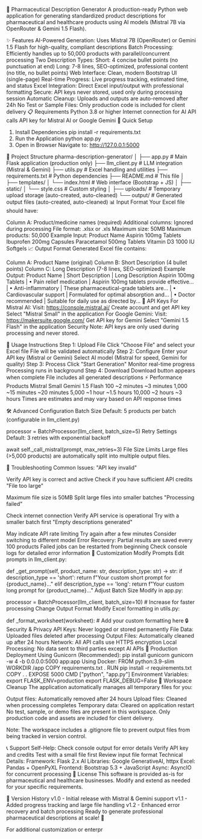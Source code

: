 🧬 Pharmaceutical Description Generator
A production-ready Python web application for generating standardized product descriptions for pharmaceutical and healthcare products using AI models (Mistral 7B via OpenRouter & Gemini 1.5 Flash).

✨ Features
AI-Powered Generation: Uses Mistral 7B (OpenRouter) or Gemini 1.5 Flash for high-quality, compliant descriptions
Batch Processing: Efficiently handles up to 50,000 products with parallel/concurrent processing
Two Description Types:
Short: 4 concise bullet points (no punctuation at end)
Long: 7-8 lines, SEO-optimized, professional content (no title, no bullet points)
Web Interface: Clean, modern Bootstrap UI (single-page)
Real-time Progress: Live progress tracking, estimated time, and status
Excel Integration: Direct Excel input/output with professional formatting
Secure: API keys never stored, used only during processing session
Automatic Cleanup: Uploads and outputs are auto-removed after 24h
No Test or Sample Files: Only production code is included for client delivery
📋 Requirements
Python 3.8 or higher
Internet connection for AI API calls
API key for Mistral AI or Google Gemini
🚀 Quick Setup
1. Install Dependencies
pip install -r requirements.txt
2. Run the Application
python app.py
3. Open in Browser
Navigate to: http://127.0.0.1:5000

📁 Project Structure
pharma-description-generator/
│
├── app.py                 # Main Flask application (production only)
├── llm_client.py          # LLM integration (Mistral & Gemini)
├── utils.py               # Excel handling and utilities
├── requirements.txt       # Python dependencies
├── README.md              # This file
│
├── templates/
│   └── index.html         # Web interface (Bootstrap + JS)
│
├── static/
│   └── style.css          # Custom styling
│
├── uploads/               # Temporary upload storage (auto-created, auto-cleaned)
└── output/                # Generated output files (auto-created, auto-cleaned)
📊 Input Format
Your Excel file should have:

Column A: Product/medicine names (required)
Additional columns: Ignored during processing
File format: .xlsx or .xls
Maximum size: 50MB
Maximum products: 50,000
Example Input:
Product Name
Aspirin 100mg Tablets
Ibuprofen 200mg Capsules
Paracetamol 500mg Tablets
Vitamin D3 1000 IU Softgels
📈 Output Format
Generated Excel file contains:

Column A: Product Name (original)
Column B: Short Description (4 bullet points)
Column C: Long Description (7-8 lines, SEO-optimized)
Example Output:
Product Name          | Short Description           | Long Description
Aspirin 100mg Tablets | • Pain relief medication   | Aspirin 100mg tablets provide effective...
                      | • Anti-inflammatory        | These pharmaceutical-grade tablets are...
                      | • Cardiovascular support   | Formulated for optimal absorption and...
                      | • Doctor recommended       | Suitable for daily use as directed by...
🔑 API Keys
For Mistral AI:
Visit: https://console.mistral.ai/
Create account and get API key
Select "Mistral Small" in the application
For Google Gemini:
Visit: https://makersuite.google.com/
Get API key for Gemini
Select "Gemini 1.5 Flash" in the application
Security Note: API keys are only used during processing and never stored.

🎯 Usage Instructions
Step 1: Upload File
Click "Choose File" and select your Excel file
File will be validated automatically
Step 2: Configure
Enter your API key (Mistral or Gemini)
Select AI model (Mistral for speed, Gemini for quality)
Step 3: Process
Click "Start Generation"
Monitor real-time progress
Processing runs in background
Step 4: Download
Download button appears when complete
File includes all generated descriptions
⚡ Performance
Products	Mistral Small	Gemini 1.5 Flash
100	~2 minutes	~3 minutes
1,000	~15 minutes	~20 minutes
5,000	~1 hour	~1.5 hours
10,000	~2 hours	~3 hours
Times are estimates and may vary based on API response times

🛠 Advanced Configuration
Batch Size
Default: 5 products per batch (configurable in llm_client.py)

processor = BatchProcessor(llm_client, batch_size=5)
Retry Settings
Default: 3 retries with exponential backoff

await self._call_mistral(prompt, max_retries=3)
File Size Limits
Large files (>5,000 products) are automatically split into multiple output files.

🔧 Troubleshooting
Common Issues:
"API key invalid"

Verify API key is correct and active
Check if you have sufficient API credits
"File too large"

Maximum file size is 50MB
Split large files into smaller batches
"Processing failed"

Check internet connection
Verify API service is operational
Try with a smaller batch first
"Empty descriptions generated"

May indicate API rate limiting
Try again after a few minutes
Consider switching to different model
Error Recovery:
Partial results are saved every 100 products
Failed jobs can be restarted from beginning
Check console logs for detailed error information
📝 Customization
Modify Prompts
Edit prompts in llm_client.py:

def _get_prompt(self, product_name: str, description_type: str) -> str:
    if description_type == 'short':
        return f"Your custom short prompt for {product_name}..."
    elif description_type == 'long':
        return f"Your custom long prompt for {product_name}..."
Adjust Batch Size
Modify in app.py:

processor = BatchProcessor(llm_client, batch_size=10)  # Increase for faster processing
Change Output Format
Modify Excel formatting in utils.py:

def _format_worksheet(worksheet):
    # Add your custom formatting here
🔒 Security & Privacy
API Keys: Never logged or stored permanently
File Data: Uploaded files deleted after processing
Output Files: Automatically cleaned up after 24 hours
Network: All API calls use HTTPS encryption
Local Processing: No data sent to third parties except AI APIs
🌟 Production Deployment
Using Gunicorn (Recommended):
pip install gunicorn
gunicorn -w 4 -b 0.0.0.0:5000 app:app
Using Docker:
FROM python:3.9-slim
WORKDIR /app
COPY requirements.txt .
RUN pip install -r requirements.txt
COPY . .
EXPOSE 5000
CMD ["python", "app.py"]
Environment Variables:
export FLASK_ENV=production
export FLASK_DEBUG=False
🧹 Workspace Cleanup
The application automatically manages all temporary files for you:

Output files: Automatically removed after 24 hours
Upload files: Cleaned when processing completes
Temporary data: Cleared on application restart
No test, sample, or demo files are present in this workspace. Only production code and assets are included for client delivery.

Note: The workspace includes a .gitignore file to prevent output files from being tracked in version control.

📞 Support
Self-Help:
Check console output for error details
Verify API key and credits
Test with a small file first
Review input file format
Technical Details:
Framework: Flask 2.x
AI Libraries: Google GenerativeAI, httpx
Excel: Pandas + OpenPyXL
Frontend: Bootstrap 5.3 + JavaScript
Async: AsyncIO for concurrent processing
📄 License
This software is provided as-is for pharmaceutical and healthcare businesses. Modify and extend as needed for your specific requirements.

🔄 Version History
v1.0 - Initial release with Mistral & Gemini support
v1.1 - Added progress tracking and large file handling
v1.2 - Enhanced error recovery and batch processing
Ready to generate professional pharmaceutical descriptions at scale! 🚀

For additional customization or enterpr
